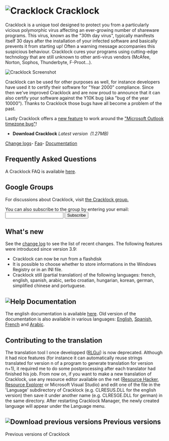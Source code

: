 ![Cracklock](cracklock.png) Cracklock
=====================================

<script text="text/javascript" src="latestVersion.js" > </script>

Cracklock is a unique tool designed to protect you from a particularly vicious polymorphic virus
affecting an ever-growing number of shareware programs.
This virus, known as the "30th day virus", typically manifests itself 30 days after the installation of your
infected software and basically prevents it from starting up! Often a warning message accompanies this suspicious behaviour. 
Cracklock cures your programs using cutting-edge technology that are still unknown to other anti-virus vendors (McAfee, Norton, 
Sophos, Thunderbyte, F-Proot...).

![Cracklock Screenshot](cracklock-config-tabs.gif)

Cracklock can be used for other purposes as well, for instance developers have used it to certify their
software for "Year 2000" compliance. Since then we've improved Cracklock and are now proud to announce that
it can also certify your software against the Y10K bug (aka "bug of the year 10000"). Thanks to Cracklock those bugs
have all become a problem of the past.

Lastly Cracklock offers a [new feature](changelog-web.html) to work around the 
["Microsoft Outlook timezone bug"](http://www.google.com/search?hl=en&q=outlook%20timezone%20problem)!
    
<ul class="home-download os_windows">
  <li class="os_windows">
  <script>document.write('<a href="downloads/' + latest_setupfile +'" class="download-link download-cracklock">');</script>
  <span><strong>Download Cracklock</strong>
  <em>Latest version <script>document.write(latest_version);</script>&nbsp;(1.27MB)</em></span>
  </a>
  </li>
</ul>
<div class="download-other"><span class="other">
  <a href="changelog-web.html">Change logs</a>- <a href="cracklock-webfaq.html">Faq</a>- <a href="xmldoc/cracklock-doc-web.html">Documentation</a></span>
</div>


<div style="float:right; margin-left:15px">
  <script type="text/javascript"><!--
google_ad_client = "pub-7250791356906762";
//336x280, date de cr?ation 20/01/08
google_ad_slot = "5772791401";
google_ad_width = 336;
google_ad_height = 280;
//--></script>
<script type="text/javascript"
src="http://pagead2.googlesyndication.com/pagead/show_ads.js">
</script>
</div>

Frequently Asked Questions
--------------------------

A Cracklock FAQ is available [here](cracklock-webfaq).

Google Groups
-------------

For discussions about Cracklock, visit [the Cracklock group.](http://groups.google.com/group/cracklock)
<form action="http://groups.google.com/group/cracklock/boxsubscribe">
You can also subscribe to the group by entering your email:
    <input type="text" name="email" />
  <input type="submit" name="sub" value="Subscribe" />
</form>


What's new
----------

See the [change log](changelog-web.html) to see the list of recent changes.
The following features were introduced since version 3.9:

* Cracklock can now be run from a flashdisk
* It is possible to choose whether to store informations in the Windows Registry or in an INI file.
* Cracklock still (partial translation) of the following languages: french, english, spanish, arabic, serbo croatian, hungarian, korean, german, simplified chinese and portuguese.

![Help](images/help.gif) Documentation
--------------------------------------

The english documentation is available [here](xmldoc/cracklock-doc-web.html). Old version of the documentation is also available in various languages: [English](/setpage.php?page=software/cracklock/help/english/), [Spanish](/setpage.php?page=software/cracklock/help/spanish/), [French](/setpage.php?page=software/cracklock/help/french/) and [Arabic](/setpage.php?page=software/cracklock/help/arabic/).

Contributing to the translation
-------------------------------

The translation tool I once developped ([RLGui](../others/index.html#rlgui)) is now deprecated. Although it had nice features (for instance it can automatically reuse strings translated for version n of a program to generate translation for version n+1), it required me to do some postprocessing after each translator had finished his job.
 From now on, if you want to make a new translation of Cracklock, use any resource editor available on the net ([Resource Hacker](http://www.users.on.net/johnson/resourcehacker/), [Resource Explorer](http://www.wilsonc.demon.co.uk/d7resourceexplorer.htm) or Microsoft Visual Studio) and edit one of the file in the 'Language' subdirectory of Cracklock (e.g. CLRESUS.DLL for the english version) then save it under another name (e.g. CLRESGE.DLL for german) in the same directory. After restarting Cracklock Manager, the newly created language will appear under the Language menu.

![Download previous versions](../cracklock/images/download.gif) Previous versions
---------------------------------------------------------------------------------

Previous versions of Cracklock
